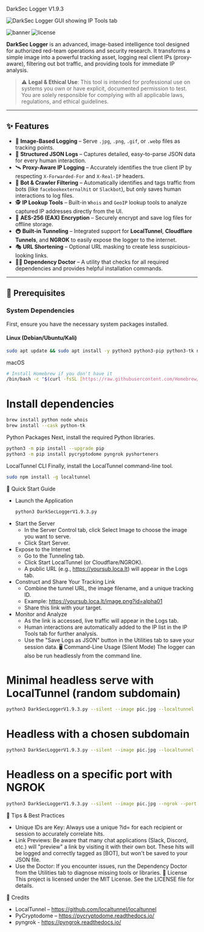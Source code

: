 DarkSec Logger V1.9.3

![DarkSec Logger GUI showing IP Tools tab](https://github.com/user-attachments/assets/0e11835b-897b-42ff-ac89-f8113fb9e6af)

![banner](https://img.shields.io/badge/DarkSec%20Logger-v1.9.3-00B050?style=for-the-badge&logo=matrix)
![license](https://img.shields.io/badge/License-MIT-black?style=for-the-badge)

**DarkSec Logger** is an advanced, image-based intelligence tool designed for authorized red-team operations and security research. It transforms a simple image into a powerful tracking asset, logging real client IPs (proxy-aware), filtering out bot traffic, and providing tools for immediate IP analysis.

> ⚠️ **Legal & Ethical Use**: This tool is intended for professional use on systems you own or have explicit, documented permission to test. You are solely responsible for complying with all applicable laws, regulations, and ethical guidelines.

---

## ✨ Features

- 🎯 **Image-Based Logging** – Serve `.jpg`, `.png`, `.gif`, or `.webp` files as tracking points.
- 💾 **Structured JSON Logs** – Captures detailed, easy-to-parse JSON data for every human interaction.
- 🛰️ **Proxy-Aware IP Logging** – Accurately identifies the true client IP by respecting `X-Forwarded-For` and `X-Real-IP` headers.
- 🤖 **Bot & Crawler Filtering** – Automatically identifies and tags traffic from bots (like `facebookexternalhit` or `Slackbot`), but only saves human interactions to log files.
- 🕵️ **IP Lookup Tools** – Built-in `Whois` and `GeoIP` lookup tools to analyze captured IP addresses directly from the UI.
- 🔐 **AES-256 (EAX) Encryption** – Securely encrypt and save log files for offline storage.
- 🚇 **Built-in Tunneling** – Integrated support for **LocalTunnel**, **Cloudflare Tunnels**, and **NGROK** to easily expose the logger to the internet.
- 🎭 **URL Shortening** – Optional URL masking to create less suspicious-looking links.
- 🧑‍⚕️ **Dependency Doctor** – A utility that checks for all required dependencies and provides helpful installation commands.

---

## 🧰 Prerequisites

### System Dependencies
First, ensure you have the necessary system packages installed.

#### Linux (Debian/Ubuntu/Kali)
```bash
sudo apt update && sudo apt install -y python3 python3-pip python3-tk nodejs npm whois curl
```
macOS
```bash
# Install Homebrew if you don't have it
/bin/bash -c "$(curl -fsSL [https://raw.githubusercontent.com/Homebrew/install/HEAD/install.sh](https://raw.githubusercontent.com/Homebrew/install/HEAD/install.sh))"
```
# Install dependencies
```bash
brew install python node whois
brew install --cask python-tk
```
Python Packages
Next, install the required Python libraries.
```bash
python3 -m pip install --upgrade pip
python3 -m pip install pycryptodome pyngrok pyshorteners
```

LocalTunnel CLI
Finally, install the LocalTunnel command-line tool.
```bash
sudo npm install -g localtunnel
```

🚀 Quick Start Guide
 * Launch the Application
   ```bash
   python3 DarkSecLoggerV1.9.3.py
   ```
 * Start the Server
   * In the Server Control tab, click Select Image to choose the image you want to serve.
   * Click Start Server.
 * Expose to the Internet
   * Go to the Tunneling tab.
   * Click Start LocalTunnel (or Cloudflare/NGROK).
   * A public URL (e.g., https://yoursub.loca.lt) will appear in the Logs tab.
 * Construct and Share Your Tracking Link
   * Combine the tunnel URL, the image filename, and a unique tracking ID.
   * Example: https://yoursub.loca.lt/image.png?id=alpha01
   * Share this link with your target.
 * Monitor and Analyze
   * As the link is accessed, live traffic will appear in the Logs tab.
   * Human interactions are automatically added to the IP list in the IP Tools tab for further analysis.
   * Use the "Save Logs as JSON" button in the Utilities tab to save your session data.
🖥️ Command-Line Usage (Silent Mode)
The logger can also be run headlessly from the command line.
# Minimal headless serve with LocalTunnel (random subdomain)
```bash
python3 DarkSecLoggerV1.9.3.py --silent --image pic.jpg --localtunnel
```

# Headless with a chosen subdomain
```bash
python3 DarkSecLoggerV1.9.3.py --silent --image pic.jpg --localtunnel --subdomain mylink
```

# Headless on a specific port with NGROK
```bash
python3 DarkSecLoggerV1.9.3.py --silent --image pic.jpg --ngrok --port 8080
```
🧩 Tips & Best Practices
 * Unique IDs are Key: Always use a unique ?id= for each recipient or session to accurately correlate hits.
 * Link Previews: Be aware that many chat applications (Slack, Discord, etc.) will "preview" a link by visiting it with their own bot. These hits will be logged and correctly tagged as [BOT], but won't be saved to your JSON file.
 * Use the Doctor: If you encounter issues, run the Dependency Doctor from the Utilities tab to diagnose missing tools or libraries.
📜 License
This project is licensed under the MIT License. See the LICENSE file for details.

🙌 Credits
 * LocalTunnel – https://github.com/localtunnel/localtunnel
 * PyCryptodome – https://pycryptodome.readthedocs.io/
 * pyngrok - https://pyngrok.readthedocs.io/


